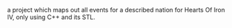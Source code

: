 a project which maps out all events for a described nation for Hearts Of Iron IV, only using C++ and its STL.

